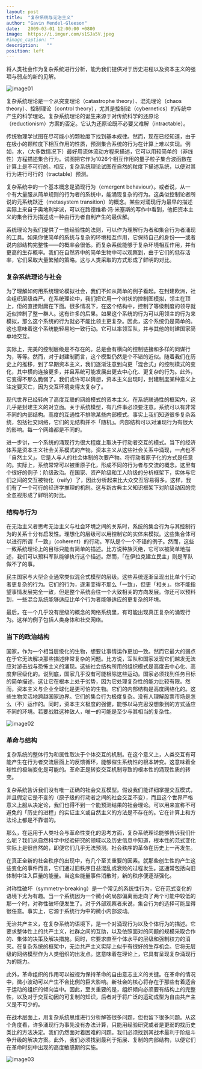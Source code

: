 ```yaml
---
layout: post
title:  "复杂系统与无治主义"
author: "Gavin Mendel-Gleeson"
date:   2009-03-01 12:00:00 +0800
image:  https://i.imgur.com/s1SJa5V.jpeg
#image_caption: ""
description:   ""
position: left
---
```


将人类社会作为复杂系统进行分析，能为我们提供对于历史进程以及资本主义的强项与弱点的新的见解。

<!--more-->

![image01](https://i.imgur.com/afexGJ2.png)

复杂系统理论是一个从突变理论（catastrophe theory）、混沌理论（chaos theory）、控制理论（control theory），尤其是控制论（cybernetics）的传统中产生的科学理论。复杂系统理论的诞生来源于对传统科学的还原论（reductionism）方案的否定。它认为还原论既不必要又难解（intractable）。

传统物理学试图在尽可能小的颗粒度下找到基本规律。然而，现在已经知道，由于在极小的颗粒度下相互作用的性质，预测集合系统的行为在计算上难以实现。例如，水，（大多数情况下）最好用流体流动方程来描述，它可以用较简单的（非线性）方程描述集合行为。试图把它作为1026个相互作用的量子粒子集合波函数在计算上是不可行的。相反，复杂系统理论试图在自然的粒度下描述系统，以便对其行为进行可行的（tractable）预测。

复杂系统中的一个基本概念是涌现行为（emergent behaviour）。或者说，从一个有大量服从简单规则的行为者的系统中，能涌现复杂的行为。这类似控制论者所说的元系统跃迁（metasystem transition）的概念。某些对涌现行为最早的描述实际上来自于奥地利学派，可以在路德维希·冯·米塞斯的写作中看到，他把资本主义的集合行为描述成一种由行为者自利产生的最优解。

系统理论为我们提供了一些经验性的法则，可以作为理解行为者和集合行为者涌现的工具。如果你使简单的系统与复杂的环境相互作用，它保持自己的身份——或者说内部结构完整性——的概率会很低。而复杂系统能够于复杂环境相互作用，并有更高的生存概率。我们在自然界中的简单生物中可以观察到，由于它们的低存活率，它们采取大量繁殖的策略。这与人类采取的方式形成了鲜明的对比。


### 复杂系统理论与社会

为了理解如何用系统理论模拟社会，我们不如从简单的例子看起。在封建欧洲，社会组织层级森严。在系统理论中，我们把它用一个树状的控制图模拟，领主在顶上，佢的直接附庸在下面。很多情况下，在这个结构中，控制了等级制度的领导就近似控制了整一群人。这有许多的后果。如果这个系统的行为可以用领主的行为来模拟，那么这个系统的行为就必不能比领主更复杂。因此，这个系统仍是简单的。这也意味着这个系统能轻易地一致行动。它可以率领军队，并与其他的封建国家简单地交互。

实际上，完美的控制层级是不存在的。总是会有横向的控制链接和多样的同谋行为，等等。然而，对于封建制而言，这个模型仍然是个不错的近似。随着我们在历史上的推移，到了早期资本主义，我们逐渐注意到向更「混合式」的控制模式的变化，其中横向连接更多，并且系统可能发展出更去中心化、更复杂的行为。此外，它变得不那么脆弱了。我们或许可以猜想，资本主义出现时，封建制度某种意义上注定要灭亡，因为交互环境变得太复杂了。

现代世界已经转向了高度互联的网络模式的资本主义。在系统联通性的框架内，这几乎是封建主义的对立面。关于系统模型，有几件事必须要注意。系统可以有非常不同的内部结构。高度的互通性不排除某些内部模式。事实上我们知道很多复杂系统，包括社交网络，它们的无结构并不「随机」。内部结构可以对涌现行为有很大的影响。每一个网络都是不同的。

进一步讲，一个系统的涌现行为很大程度上取决于行动者交互的模式。当下的经济体系是资本主义社会关系模式的产物。资本主义从这些社会关系中涌现，一点也不「自然主义」。它是人与人的社会体制的次要产物。将行动者原子化的方式是任意的。实际上，系统常常可以被重原子化，形成不同的行为者与交流的概念。这里有个很好的例子：阶级政治。在国家、资产阶级和工人阶级的分析框架下，实体与它们之间的交互被物化（reify）了，因此分析起来比大众交互容易得多。这样，我们有了一个可行的经济学推理的机制。这与新古典主义知识框架下对阶级动因的完全忽视形成了鲜明的对比。


### 结构与行为

在无治主义者思考无治主义与社会环境之间的关系时，系统的集合行为与其控制行为的关系十分有启发性。理想化的层级可以用控制它的实体来模拟。这些集合体可以进行所谓「一致」（coherent）的行动。军队是个一个不错的例子。然而，这些一致系统理论上的目标只能有简单的描述。比方说种族灭绝，它可以被简单地描述，我们可以预料军队能够执行这个描述。然而，「在伊拉克建立民主」则是军队做不了的事。

民主国家与大型企业通常类似混合式模型的层级。这些系统逐渐呈现出比单个行动者更复杂的行为。它们的行为，逐渐变得不那么「一致」，但更「相关」。你不能指望事情发展完全一致，但是整个系统会往一个大致相关的方向发展。你还可以预料到，一些混合系统能够适应比单个行为者能够适应的更复杂的环境。

最后，在一个几乎没有层级的概念的网络系统里，有可能出现真正复杂的涌现行为。这样的例子包括人类身体和社交网络。


### 当下的政治结构

国家，作为一个相当层级化的生物，想要让事情运作更加一致。然而它最大的弱点在于它无法解决那些描述非常复杂的问题。比方说，军队和国家发现它们越发无法应对游击战与恐怖主义的涌现。这些社会结构所用的组织模式是高度去中心化、高度非层级化的。说到底，国家几乎没有可能根除这些运动。国家必须找到任务目标的简单描述，这让它在根本上处于劣势，因为它处理复杂性的能力比较有限。然而，资本主义与企业全球化是更可怕的生物。它们的内部结构是高度网络化的。这些生物灵活地跨越国家边界。它们的集合行为极度复杂。没有人理解股票市场是怎么（不）运作的。同时，资本主义极度的强健，能够以马克思没想象到的方式适应不同的环境。若要战胜这种敌人，唯一的可能是至少与其相当的复杂性。

![image02](https://i.imgur.com/8O2AzCg.png)


### 革命与结构

复杂系统的整体行为和属性取决于个体交互的机制。在这个意义上，人类交互有可能产生在行为者交流层面上的反馈循环，能够催生系统性的根本转变。这意味着全球性的极端变化是可能的。革命正是转变交互机制导致的根本性的涌现性质的转变。

复杂系统告诉我们没有唯一正确的社会交互模型。假设我们能详细掌握交互模式，并且假定它是不变的（原子级的行动者之间的社会交互不变），而且这个世界严格意义上服从决定论，我们也得不到一个能预测结果的社会理论。可以用来宣称不可避免的「历史的进程」的实证主义或自然主义的方法是不存在的。它在计算上和方法论上都是不靠谱的。

那么，在运用于人类社会与革命性变化的思考方面，复杂系统理论能够告诉我们什么呢？我们从自然科学中经验研究的领域以及历史信息中知道，根本性的范式变化实际上是很自然的，即便它们几乎无法预测。社会秩序的革命在历史上一再发生。

在真正全新的社会秩序的出现中，有几个至关重要的因素。就那些创生性的产生这些变化的事件而言，它们通过旧秩序日益混乱或衰败的过程发生。这通常包括向旧体制中注入巨量的能量。当这些能量事件消散时，新的秩序便逐渐强化。

对称性破坏（symmetry-breaking）是一个常见的系统性行为，它在范式变化的语境下尤为有趣。当一个系统因为一个微小的局部偏离而走向了两个可能中较低的那一个时，对称性破坏便发生了。对于外部观察者来说，集合行为的选择可能显得很任意。事实上，它源于系统行为中的微小内部波动。

无治共产主义，在复杂系统的语境下，是一个对涌现行为以及个体行为的描述。它要求整体性上的共产主义，社群之间的互助，以及依照面对的问题的规模采取合作的、集体的决策及解决措施。同时，它要求直至个体水平的层级和强制权力的消灭。在复杂系统的框架中，无治共产主义实际上似乎有很好的生存机会。它将无层级的网络模型作为人类组织的出发点。这意味着在理论上，它具有呈现复杂涌现行为的能力。

此外，革命组织的作用可以被视为保持革命的自由意志主义的关键。在革命的情况中，微小波动可以产生不合比例的巨大影响。新社会的核心将存在于那些有着适合于运动的组织的倾向当中。因此，至关重要的是，组织倾向必须要有结构上的完整性，以及对于交互动因的可复制的知识，后者对于将广泛的运动成型为自由共产主义是不可少的。

在战术层面上，用复杂系统思维进行分析解答很多问题，但也留下很多问题。从这个角度看，许多涌现行为事先没有办法计算，只能用经验研究或者是更弱的找历史类比的方法决定。我们仍然面对着困难的问题。我们必须找到其战术最利于阶级斗争升级的解决方案。此外，我们必须找到最利于拓展、复制的内部结构，以便它们在革命时刻中出现的高度敏感期的实施。

![image03](https://i.imgur.com/KeQdWj6.png)
